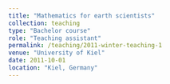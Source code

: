 ```yaml
---
title: "Mathematics for earth scientists"
collection: teaching
type: "Bachelor course"
role: "Teaching assistant"
permalink: /teaching/2011-winter-teaching-1
venue: "University of Kiel"
date: 2011-10-01
location: "Kiel, Germany"
---
```

